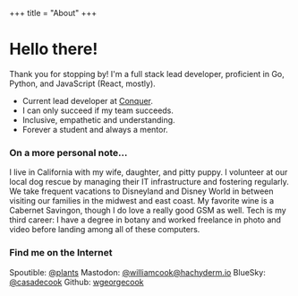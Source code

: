 +++
title = "About"
+++

# Hello there!

Thank you for stopping by! I'm a full stack lead developer, proficient in Go, Python, and JavaScript (React, mostly). 
- Current lead developer at [Conquer](conquer.io).
- I can only succeed if my team succeeds. 
- Inclusive, empathetic and understanding.
- Forever a student and always a mentor. 

### On a more personal note...
I live in California with my wife, daughter, and pitty puppy. I volunteer at our local dog rescue by managing their IT infrastructure and fostering regularly. We take frequent vacations to Disneyland and Disney World in between visiting our families in the midwest and east coast. My favorite wine is a Cabernet Savingon, though I do love a really good GSM as well. Tech is my third career: I have a degree in botany and worked freelance in photo and video before landing among all of these computers. 

### Find me on the Internet
Spoutible: [@plants](https://spoutible.com/plants)
Mastodon: <a rel="me" href="https://hachyderm.io/@williamcook">@williamcook@hachyderm.io</a>
BlueSky: [@casadecook](https://bsky.app/profile/casadecook.com)
Github: [wgeorgecook](https://github.com/wgeorgecook/)